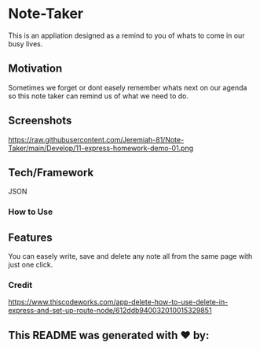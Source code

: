 # Note-Taker

This is an appliation designed as a remind to you of whats to come in our busy lives. 

## Motivation

Sometimes we forget or dont easely remember whats next on our agenda so this note taker can remind us of what we need to do.



## Screenshots

https://raw.githubusercontent.com/Jeremiah-81/Note-Taker/main/Develop/11-express-homework-demo-01.png

## Tech/Framework

JSON 

### How to Use


## Features

You can easely write, save and delete any note all from the same page with just one click.

### Credit

https://www.thiscodeworks.com/app-delete-how-to-use-delete-in-express-and-set-up-route-node/612ddb940032010015329851

## This README was generated with ❤️ by: 

<!--------------------------------- try this to delete the notes------------------------------ -->
<!-- 
app.delete("/api/notes/:id", function (req, res) {
    let jsonFilePath = path.join(__dirname, "/db/db.json");
    // request to delete note by id.
    for (let i = 0; i < database.length; i++) {

        if (database[i].id == req.params.id) {
            // Splice takes i position, and then deletes the 1 note.
            database.splice(i, 1);
            break;
        }
    }
    // Write the db.json file again.
    fs.writeFileSync(jsonFilePath, JSON.stringify(database), function (err) {

        if (err) {
            return console.log(err);
        } else {
            console.log("Your note was deleted!");
        }
    });
    res.json(database);
}); -->
